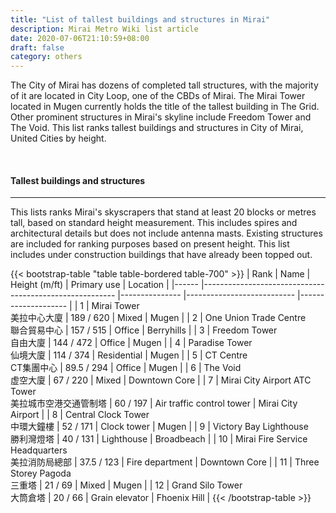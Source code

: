 ```yaml
---
title: "List of tallest buildings and structures in Mirai"
description: Mirai Metro Wiki list article
date: 2020-07-06T21:10:59+08:00
draft: false
category: others
---
```


The City of Mirai has dozens of completed tall structures, with the majority of it are located in City Loop, one of the CBDs of Mirai. The Mirai Tower located in Mugen currently holds the title of the tallest building in The Grid. Other prominent structures in Mirai's skyline include Freedom Tower and The Void. This list ranks tallest buildings and structures in City of Mirai, United Cities by height.

<br>

#### Tallest buildings and structures

---

This lists ranks Mirai's skyscrapers that stand at least 20 blocks or metres tall, based on standard height measurement. This includes spires and architectural details but does not include antenna masts. Existing structures are included for ranking purposes based on present height. This list includes under construction buildings that have already been topped out.

<div class="table-responsive">
{{< bootstrap-table "table table-bordered table-700" >}}
| Rank 	| Name                                                   	| Height (m/ft) 	| Primary use               	| Location           	|
|------	|--------------------------------------------------------	|---------------	|---------------------------	|--------------------	|
|   1  	| Mirai Tower<br>美拉中心大廈                            	| 189 / 620     	| Mixed                     	| Mugen              	|
|   2  	| One Union Trade Centre<br>聯合貿易中心                	| 157 / 515     	| Office                    	| Berryhills         	|
|   3  	| Freedom Tower<br>自由大廈                              	| 144 / 472     	| Office                    	| Mugen              	|
|   4  	| Paradise Tower<br>仙境大廈                             	| 114 / 374     	| Residential               	| Mugen              	|
|   5  	| CT Centre<br>CT集團中心                                	| 89.5 / 294    	| Office                    	| Mugen              	|
|   6  	| The Void<br>虚空大廈                                   	| 67 / 220      	| Mixed                     	| Downtown Core      	|
|   7  	| Mirai City Airport ATC Tower<br>美拉城市空港交通管制塔 	| 60 / 197      	| Air traffic control tower 	| Mirai City Airport 	|
|   8  	| Central Clock Tower<br>中環大鐘樓                      	| 52 / 171      	| Clock tower               	| Mugen              	|
|   9  	| Victory Bay Lighthouse<br>勝利灣燈塔                   	| 40 / 131      	| Lighthouse                	| Broadbeach         	|
|  10  	| Mirai Fire Service Headquarters<br>美拉消防局總部      	| 37.5 / 123    	| Fire department           	| Downtown Core      	|
|  11  	| Three Storey Pagoda<br>三重塔                          	| 21 / 69       	| Mixed                     	| Mugen              	|
|  12  	| Grand Silo Tower<br>大筒倉塔                           	| 20 / 66       	| Grain elevator            	| Fhoenix Hill       	|
{{< /bootstrap-table >}}
</div>